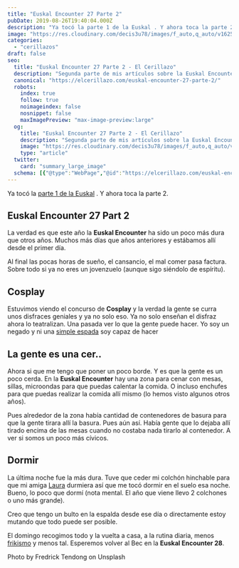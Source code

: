 ```yaml
---
title: "Euskal Encounter 27 Parte 2"
pubDate: 2019-08-26T19:40:04.000Z
description: "Ya tocó la parte 1 de la Euskal . Y ahora toca la parte 2."
image: "https://res.cloudinary.com/decis3u78/images/f_auto,q_auto/v1625695011/cropped-euskal-encounter-1_985ca8fd/cropped-euskal-encounter-1_985ca8fd.jpg?_i=AA"
categories:
  - "cerillazos"
draft: false
seo:
  title: "Euskal Encounter 27 Parte 2 - El Cerillazo"
  description: "Segunda parte de mis artículos sobre la Euskal Encounter 27. Contada desde mi punto de vista. Esperando ya la Euskal Encounter 28."
  canonical: "https://elcerillazo.com/euskal-encounter-27-parte-2/"
  robots:
    index: true
    follow: true
    noimageindex: false
    nosnippet: false
    maxImagePreview: "max-image-preview:large"
  og:
    title: "Euskal Encounter 27 Parte 2 - El Cerillazo"
    description: "Segunda parte de mis artículos sobre la Euskal Encounter 27. Contada desde mi punto de vista. Esperando ya la Euskal Encounter 28."
    image: "https://res.cloudinary.com/decis3u78/images/f_auto,q_auto/v1625695011/cropped-euskal-encounter-1_985ca8fd/cropped-euskal-encounter-1_985ca8fd.jpg?_i=AA"
    type: "article"
  twitter:
    card: "summary_large_image"
  schema: [{"@type":"WebPage","@id":"https://elcerillazo.com/euskal-encounter-27-parte-2/","url":"https://elcerillazo.com/euskal-encounter-27-parte-2/","name":"Euskal Encounter 27 Parte 2 - El Cerillazo","isPartOf":{"@id":"https://elcerillazo.com/#website"},"primaryImageOfPage":{"@id":"https://elcerillazo.com/euskal-encounter-27-parte-2/#primaryimage"},"image":{"@id":"https://elcerillazo.com/euskal-encounter-27-parte-2/#primaryimage"},"thumbnailUrl":"https://res.cloudinary.com/decis3u78/images/f_auto,q_auto/v1625695011/cropped-euskal-encounter-1_985ca8fd/cropped-euskal-encounter-1_985ca8fd.jpg?_i=AA","datePublished":"2019-08-26T21:40:04+00:00","dateModified":"2021-07-07T22:04:54+00:00","author":{"@id":"https://elcerillazo.com/#/schema/person/368d5b496aeaf077b307f248a72abcd9"},"description":"Segunda parte de mis artículos sobre la Euskal Encounter 27. Contada desde mi punto de vista. Esperando ya la Euskal Encounter 28.","breadcrumb":{"@id":"https://elcerillazo.com/euskal-encounter-27-parte-2/#breadcrumb"},"inLanguage":"es","potentialAction":[{"@type":"ReadAction","target":["https://elcerillazo.com/euskal-encounter-27-parte-2/"]}]},{"@type":"ImageObject","inLanguage":"es","@id":"https://elcerillazo.com/euskal-encounter-27-parte-2/#primaryimage","url":"https://res.cloudinary.com/decis3u78/images/f_auto,q_auto/v1625695011/cropped-euskal-encounter-1_985ca8fd/cropped-euskal-encounter-1_985ca8fd.jpg?_i=AA","contentUrl":"https://res.cloudinary.com/decis3u78/images/f_auto,q_auto/v1625695011/cropped-euskal-encounter-1_985ca8fd/cropped-euskal-encounter-1_985ca8fd.jpg?_i=AA","width":1200,"height":675},{"@type":"BreadcrumbList","@id":"https://elcerillazo.com/euskal-encounter-27-parte-2/#breadcrumb","itemListElement":[{"@type":"ListItem","position":1,"name":"Portada","item":"https://elcerillazo.com/"},{"@type":"ListItem","position":2,"name":"Euskal Encounter 27 Parte 2"}]},{"@type":"WebSite","@id":"https://elcerillazo.com/#website","url":"https://elcerillazo.com/","name":"El Cerillazo","description":"De pequeño hacía hogueras y jugaba con cerillas","potentialAction":[{"@type":"SearchAction","target":{"@type":"EntryPoint","urlTemplate":"https://elcerillazo.com/?s={search_term_string}"},"query-input":{"@type":"PropertyValueSpecification","valueRequired":true,"valueName":"search_term_string"}}],"inLanguage":"es"},{"@type":"Person","@id":"https://elcerillazo.com/#/schema/person/368d5b496aeaf077b307f248a72abcd9","name":"montywp","url":"https://elcerillazo.com/author/montywp/"}]
---
```


Ya tocó la [parte 1 de la Euskal](https://elcerillazo.com/euskal-encounter-27/) . Y ahora toca la parte 2.

## Euskal Encounter 27 Part 2

La verdad es que este año la **Euskal Encounter** ha sido un poco más dura que otros años. Muchos más días que años anteriores y estábamos allí desde el primer día.

Al final las pocas horas de sueño, el cansancio, el mal comer pasa factura. Sobre todo si ya no eres un jovenzuelo (aunque sigo siéndolo de espíritu).

## Cosplay

Estuvimos viendo el concurso de **Cosplay** y la verdad la gente se curra unos disfraces geniales y ya no solo eso. Ya no solo enseñan el disfraz ahora lo teatralizan. Una pasada ver lo que la gente puede hacer. Yo soy un negado y ni una [simple espada](https://elcerillazo.com/forjado-a-fuego-arte-crear-espadas/) soy capaz de hacer

## La gente es una cer..

Ahora si que me tengo que poner un poco borde. Y es que la gente es un poco cerda. En la **Euskal Encounter** hay una zona para cenar con mesas, sillas, microondas para que puedas calentar la comida. O incluso enchufes para que puedas realizar la comida allí mismo (lo hemos visto algunos otros años).

Pues alrededor de la zona había cantidad de contenedores de basura para que la gente tirara allí la basura. Pues aún así. Había gente que lo dejaba allí tirado encima de las mesas cuando no costaba nada tirarlo al contenedor. A ver si somos un poco más cívicos.

## Dormir

La última noche fue la más dura. Tuve que ceder mi colchón hinchable para que mi amiga [Laura](https://elcerillazo.com/las-wordcamp-tambien-se-liga/) durmiera así que me tocó dormir en el suelo esa noche. Bueno, lo poco que dormí (nota mental. El año que viene llevo 2 colchones o uno más grande).

Creo que tengo un bulto en la espalda desde ese día o directamente estoy mutando que todo puede ser posible.

El domingo recogimos todo y la vuelta a casa, a la rutina diaria, menos [frikismo](https://elcerillazo.com/a-la-busqueda-del-tutorial-como-un-indiana-jones-cualquiera/) y menos tal. Esperemos volver al Bec en la **Euskal Encounter 28**.

Photo by Fredrick Tendong on Unsplash